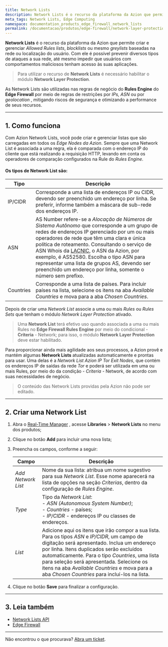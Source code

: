 ```yaml
---
title: Network Lists
description: Network Lists é o recurso da plataforma da Azion que permite criar e gerenciar Allowed Rules lists, blocklists ou mesmo greylists.
meta_tags: Network Lists, Edge Computing
namespace: documentation_products_edge_firewall_network_lists
permalink: /documentacao/produtos/edge-firewall/network-layer-protection/network-lists/
---
```


**Network Lists** é o recurso da plataforma da Azion que permite criar e gerenciar *Allowed Rules lists*, *blocklists* ou mesmo *greylists* baseadas na rede ou localização do usuário. Com ele é possível prevenir diversos tipos de ataques a sua rede, até mesmo impedir que usuários com comportamentos maliciosos tenham acesso às suas aplicações.

> Para utilizar o recurso de **Network Lists** é necessário habilitar o módulo **Network Layer Protection**.

As Network Lists são utilizadas nas regras de negócio do **Rules Engine** do **Edge Firewall** por meio de regras de restrições por *IPs, ASN* ou por *geolocation* , mitigando riscos de segurança e otimizando a performance de seus recursos.

---

## 1. Como funciona

Com Azion Network Lists, você pode criar e gerenciar listas que são carregadas em todos os *Edge Nodes da Azion*. Sempre que uma Network List é associada a uma regra, ela é comparada com o endereço IP do cliente que está realizando a requisição HTTP, levando em conta os operadores de comparação configurados na Rule do *Rules Engine*.

#### **Os tipos de Network List são:**

| Tipo      | Descrição                                                    |
| --------- | ------------------------------------------------------------ |
| IP/CIDR   | Corresponde a uma lista de endereços IP ou CIDR, devendo ser preenchido um endereço por linha. Se preferir, informe também a máscara de sub-rede dos endereços IP. |
| ASN       | AS Number refere-se a *Alocação de Números de Sistema Autônomo* que corresponde a um grupo de redes de endereços IP gerenciado por um ou mais operadores de rede que têm uma clara e única política de roteamento. Consultando o serviço de ASN Whois da [LACNIC](http://lacnic.net/cgi-bin/lacnic/whois?lg=EN), o ASN da Azion, por exemplo, é AS52580. Escolha o tipo ASN para representar uma lista de grupos AS, devendo ser preenchido um endereço por linha, somente o número sem prefixo. |
| Countries | Corresponde a uma lista de países. Para incluir países na lista, selecione os itens na aba *Available Countries* e mova para a aba *Chosen Countries*. |

Depois de criar uma *Network List* associe a uma ou mais *Rules* ou *Rules Sets* que tenham o módulo *Network Layer Protection* ativado.

> Uma **Network List** terá efetivo uso quando associada a uma ou mais Rules no **Edge Firewall Rules Engine** por meio do condicional - **Criteria** - Network; para isso, o módulo **Network Layer Protection** deve estar habilitado.

Para proporcionar ainda mais agilidade aos seus processos, a Azion provê e mantém algumas **Network Lists** atualizadas automaticamente e prontas para usar. Uma delas é a *Network List Azion IP Tor Exit Nodes*, que contém os endereços IP de saídas da rede *Tor* e poderá ser utilizada em uma ou mais Rules, por meio do da condição - *Criteria* - Network, de acordo com suas necessidades de negócio.

> O conteúdo das Network Lists providas pela Azion não pode ser editado.

---

## 2. Criar uma Network List
1. Abra o [Real-Time Manager](https://manager.azion.com/) , acesse **Libraries** > **Network Lists** no menu dos produtos;

2. Clique no botão **Add** para incluir uma nova lista;

3. Preencha os campos, conforme a seguir:

   | Campo              | Descrição                                                    |
   | ------------------ | ------------------------------------------------------------ |
   | *Add Network List* | Nome da sua lista: atribua um nome sugestivo para sua *Network List*. Esse nome aparecerá na lista de opções na seção *Criterias*, dentro da configuração de *Rules Engine*. |
   | *Type*             | Tipo da *Network List*: <br> - *ASN (Autonomous System Number)*; <br> - *Countries* - países; <br> - *IP/CIDR* - endereços IP ou classes de endereços. |
   | *List*             | Adicione aqui os itens que irão compor a sua lista. Para os tipos *ASN* e *IP/CIDR*, um campo de digitação será apresentado. Inclua um endereço por linha. Itens duplicados serão excluídos automaticamente. Para o tipo *Countries*, uma lista para seleção será apresentada. Selecione os itens na aba *Available Countries* e mova para a aba *Chosen Countries* para incluí-los na lista. |

4. Clique no botão **Save** para finalizar a configuração.

---

## 3. Leia também

- [Network Lists API](https://www.azion.com/en/docs/products/api/v3/network-lists/)
- [Edge Firewall](/pt-br/documentacao/produtos/edge-firewall/)

---

Não encontrou o que procurava? [Abra um ticket](https://tickets.azion.com/pt-BR/support/login/).
